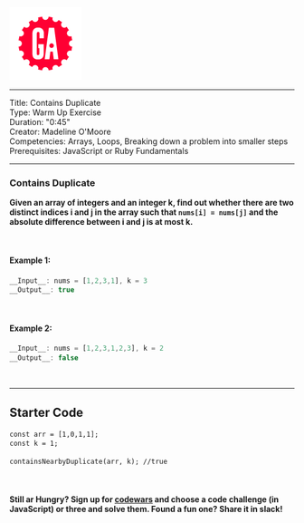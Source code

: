 ![](/ga_cog.png)

---
Title: Contains Duplicate<br>
Type: Warm Up Exercise <br>
Duration: "0:45"<br>
Creator: Madeline O'Moore<br>
Competencies:  Arrays, Loops, Breaking down a problem into smaller steps<br>
Prerequisites: JavaScript or Ruby Fundamentals<br>

---

### Contains Duplicate

**Given an array of integers and an integer k, find out whether there are two distinct indices i and j in the array such that `nums[i] = nums[j]` and the absolute difference between i and j is at most k.**

<br>

#### Example 1:

```js
__Input__: nums = [1,2,3,1], k = 3
__Output__: true
```

<br>

#### Example 2:

```js
__Input__: nums = [1,2,3,1,2,3], k = 2
__Output__: false
```

<br>
<hr>

## Starter Code
```
const arr = [1,0,1,1];
const k = 1;

containsNearbyDuplicate(arr, k); //true

```

<br>
<h4>

**Still ar Hungry?**
Sign up for [codewars](codewars.com) and choose a code challenge (in JavaScript) or three and solve them. Found a fun one? Share it in slack!
